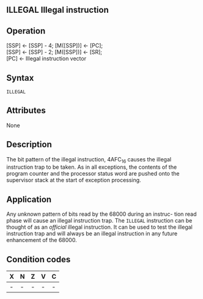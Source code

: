 ## ILLEGAL Illegal instruction

## Operation
[SSP] ← [SSP] - 4; [M([SSP])] ← [PC];<br/>
[SSP] ← [SSP] - 2; [M([SSP])] ← [SR];<br/>
[PC] ← Illegal instruction vector

## Syntax
```assembly
ILLEGAL
```
## Attributes
None

## Description
The bit pattern of the illegal instruction, 4AFC<sub>16</sub> causes the illegal instruction trap to be taken. As in all exceptions, the contents of the program counter and the processor status word are pushed
onto the supervisor stack at the start of exception processing.


## Application
Any *unknown* pattern of bits read by the 68000 during an instruc-
tion read phase will cause an illegal instruction trap. The `ILLEGAL`
instruction can be thought of as an *official* illegal instruction. It
can be used to test the illegal instruction trap and will always be
an illegal instruction in any future enhancement of the 68000.

## Condition codes
|X|N|Z|V|C|
|--|--|--|--|--|
|-|-|-|-|-|